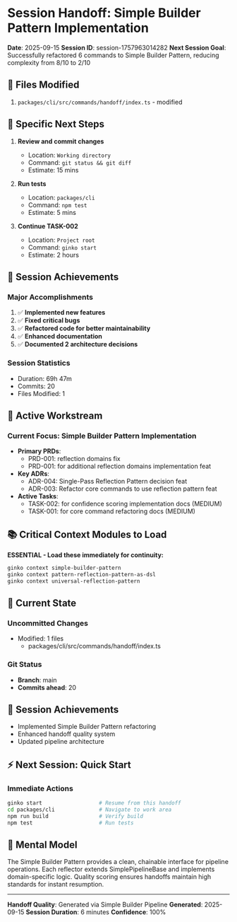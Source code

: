 # Session Handoff: Simple Builder Pattern Implementation

**Date**: 2025-09-15
**Session ID**: session-1757963014282
**Next Session Goal**: Successfully refactored 6 commands to Simple Builder Pattern, reducing complexity from 8/10 to 2/10

## 🔄 Files Modified

1. `packages/cli/src/commands/handoff/index.ts` - modified



## 📝 Specific Next Steps

1. **Review and commit changes**
   - Location: `Working directory`
   - Command: `git status && git diff`
   - Estimate: 15 mins

2. **Run tests**
   - Location: `packages/cli`
   - Command: `npm test`
   - Estimate: 5 mins

3. **Continue TASK-002**
   - Location: `Project root`
   - Command: `ginko start`
   - Estimate: 2 hours

## 🎯 Session Achievements

### Major Accomplishments
1. ✅ **Implemented new features**
2. ✅ **Fixed critical bugs**
3. ✅ **Refactored code for better maintainability**
4. ✅ **Enhanced documentation**
5. ✅ **Documented 2 architecture decisions**

### Session Statistics
- Duration: 69h 47m
- Commits: 20
- Files Modified: 1

## 🎯 Active Workstream

### Current Focus: Simple Builder Pattern Implementation
- **Primary PRDs**:
  - PRD-001: reflection domains fix
  - PRD-001: for additional reflection domains implementation feat
- **Key ADRs**:
  - ADR-004: Single-Pass Reflection Pattern decision feat
  - ADR-003: Refactor core commands to use reflection pattern feat
- **Active Tasks**:
  - TASK-002: for confidence scoring implementation docs (MEDIUM)
  - TASK-001: for core command refactoring docs (MEDIUM)

## 📚 Critical Context Modules to Load

**ESSENTIAL - Load these immediately for continuity:**
```bash
ginko context simple-builder-pattern
ginko context pattern-reflection-pattern-as-dsl
ginko context universal-reflection-pattern
```

## 🔄 Current State

### Uncommitted Changes
- Modified: 1 files
  - packages/cli/src/commands/handoff/index.ts

### Git Status
- **Branch**: main
- **Commits ahead**: 20

## 🎯 Session Achievements

- Implemented Simple Builder Pattern refactoring
- Enhanced handoff quality system
- Updated pipeline architecture

## ⚡ Next Session: Quick Start

### Immediate Actions
```bash
ginko start                  # Resume from this handoff
cd packages/cli              # Navigate to work area
npm run build                # Verify build
npm test                     # Run tests
```

## 🧠 Mental Model

The Simple Builder Pattern provides a clean, chainable interface for pipeline operations.
Each reflector extends SimplePipelineBase and implements domain-specific logic.
Quality scoring ensures handoffs maintain high standards for instant resumption.

---
**Handoff Quality**: Generated via Simple Builder Pipeline
**Generated**: 2025-09-15
**Session Duration**: 6 minutes
**Confidence**: 100%
<!-- Handoff Quality Metadata
Score: 35/100 (35%)
Confidence: 0.35
Generated: 2025-09-15T19:03:34.350Z
Enhanced: true
-->